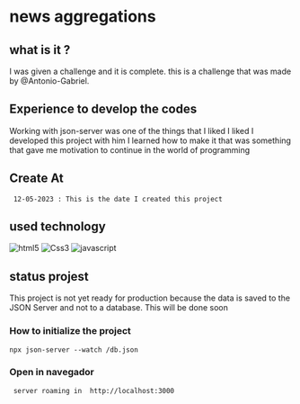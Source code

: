 # news aggregations

## what is it ?
<p>
  I was given a challenge and it is complete.  this is a challenge that was made by @Antonio-Gabriel.
</p>


## Experience to develop the codes  
<p>
    Working with json-server was one of the things that I liked I liked I developed this project with him I learned how to make it that was something that gave me motivation to continue in the world of programming
</p>


## Create At
     12-05-2023 : This is the date I created this project


     
##  used technology 

<div>
   <img src= "https://img.shields.io/badge/HTML5-E34F26?style=for-the-badge&logo=html5&logoColor=white" alt ="html5">
    <img src= "https://img.shields.io/badge/CSS3-1572B6?style=for-the-badge&logo=css3&logoColor=white" alt ="Css3">
     <img src= "https://img.shields.io/badge/JavaScript-F7DF1E?style=for-the-badge&logo=javascript&logoColor=blackk" alt ="javascript">
</div>


## status projest

This project is not yet ready for production because the data is saved to the JSON Server and not to a database.  This will be done soon 

### How to initialize the project
    npx json-server --watch /db.json

### Open in navegador 
     server roaming in  http://localhost:3000

